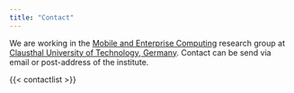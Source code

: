 ```yaml
---
title: "Contact"
---
```


We are working in the [Mobile and Enterprise Computing](http://meclab.in.tu-clausthal.de/) research group at [Clausthal University of Technology, Germany](http://tu-clausthal.de). Contact can be send via email or post-address of the institute.

{{< contactlist >}}

